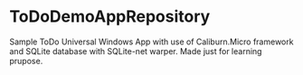 ToDoDemoAppRepository
=====================

Sample ToDo Universal Windows App with use of Caliburn.Micro framework and SQLite database with SQLite-net warper.
Made just for learning prupose.

